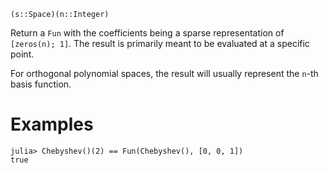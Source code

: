 ```
(s::Space)(n::Integer)
```

Return a `Fun` with the coefficients being a sparse representation of `[zeros(n); 1]`. The result is primarily meant to be evaluated at a specific point.

For orthogonal polynomial spaces, the result will usually represent the `n`-th basis function.

# Examples

```jldoctest
julia> Chebyshev()(2) == Fun(Chebyshev(), [0, 0, 1])
true
```
